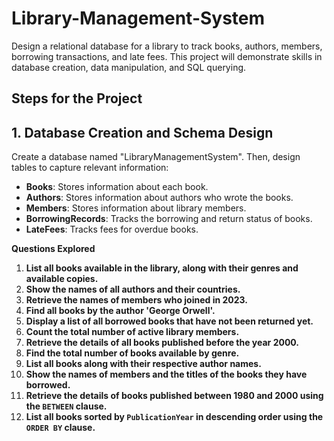 # Library-Management-System
Design a relational database for a library to track books, authors, members, borrowing transactions, and late fees. This project will demonstrate skills in database creation, data manipulation, and SQL querying.

## Steps for the Project
## 1. **Database Creation and Schema Design**

Create a database named "LibraryManagementSystem". Then, design tables to capture relevant information:

- **Books**: Stores information about each book.
- **Authors**: Stores information about authors who wrote the books.
- **Members**: Stores information about library members.
- **BorrowingRecords**: Tracks the borrowing and return status of books.
- **LateFees**: Tracks fees for overdue books.


**Questions Explored**
1. **List all books available in the library, along with their genres and available copies.**
2. **Show the names of all authors and their countries.**
3. **Retrieve the names of members who joined in 2023.**
4. **Find all books by the author 'George Orwell'.**
5. **Display a list of all borrowed books that have not been returned yet.**
6. **Count the total number of active library members.**
7. **Retrieve the details of all books published before the year 2000.**
8. **Find the total number of books available by genre.**
9. **List all books along with their respective author names.**
10. **Show the names of members and the titles of the books they have borrowed.**
11. **Retrieve the details of books published between 1980 and 2000 using the `BETWEEN` clause.**
12. **List all books sorted by `PublicationYear` in descending order using the `ORDER BY` clause.**

